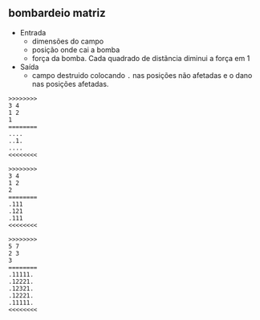 ## bombardeio matriz

- Entrada
    - dimensões do campo
    - posição onde cai a bomba
    - força da bomba. Cada quadrado de distãncia diminui a força em 1
- Saída
    - campo destruido colocando `.` nas posições não afetadas e o dano nas posições afetadas.

```
>>>>>>>>
3 4
1 2
1
========
....
..1.
....
<<<<<<<<

>>>>>>>>
3 4
1 2
2
========
.111
.121
.111
<<<<<<<<

>>>>>>>>
5 7
2 3
3
========
.11111.
.12221.
.12321.
.12221.
.11111.
<<<<<<<<

```